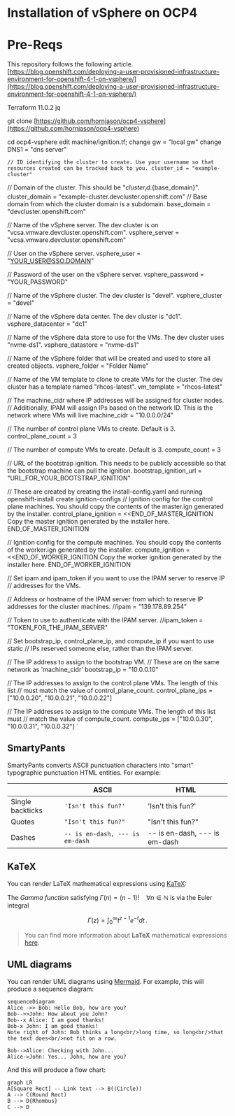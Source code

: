 # Installation of vSphere on OCP4
# Pre-Reqs
This repository follows the following article.
[https://blog.openshift.com/deploying-a-user-provisioned-infrastructure-environment-for-openshift-4-1-on-vsphere/](https://blog.openshift.com/deploying-a-user-provisioned-infrastructure-environment-for-openshift-4-1-on-vsphere/)

Terraform 11.0.2
jq

git clone [https://github.com/hornjason/ocp4-vsphere](https://github.com/hornjason/ocp4-vsphere)

cd ocp4-vsphere
edit machine/ignition.tf;
change gw = "local gw"
change DNS1 = "dns server"


`// ID identifying the cluster to create. Use your username so that resources created can be tracked back to you.
cluster_id = "example-cluster"`

// Domain of the cluster. This should be "${cluster_id}.${base_domain}".
cluster_domain = "example-cluster.devcluster.openshift.com"
// Base domain from which the cluster domain is a subdomain.
base_domain = "devcluster.openshift.com"

// Name of the vSphere server. The dev cluster is on "vcsa.vmware.devcluster.openshift.com".
vsphere_server = "vcsa.vmware.devcluster.openshift.com"

// User on the vSphere server.
vsphere_user = "YOUR_USER@SSO.DOMAIN"

// Password of the user on the vSphere server.
vsphere_password = "YOUR_PASSWORD"

// Name of the vSphere cluster. The dev cluster is "devel".
vsphere_cluster = "devel"

// Name of the vSphere data center. The dev cluster is "dc1".
vsphere_datacenter = "dc1"

// Name of the vSphere data store to use for the VMs. The dev cluster uses "nvme-ds1".
vsphere_datastore = "nvme-ds1"

// Name of the vSphere folder that will be created and used to store all created objects.
vsphere_folder = "Folder Name"

// Name of the VM template to clone to create VMs for the cluster. The dev cluster has a template named "rhcos-latest".
vm_template = "rhcos-latest"

// The machine_cidr where IP addresses will be assigned for cluster nodes.
// Additionally, IPAM will assign IPs based on the network ID.  This is the network where VMs will live
machine_cidr = "10.0.0.0/24"

// The number of control plane VMs to create. Default is 3.
control_plane_count = 3

// The number of compute VMs to create. Default is 3.
compute_count = 3

// URL of the bootstrap ignition. This needs to be publicly accessible so that the bootstrap machine can pull the ignition.
bootstrap_ignition_url = "URL_FOR_YOUR_BOOTSTRAP_IGNITION"

// These are created by creating the install-config.yaml and running openshift-install create ignition-configs
// Ignition config for the control plane machines. You should copy the contents of the master.ign generated by the installer.
control_plane_ignition = <<END_OF_MASTER_IGNITION
Copy the master ignition generated by the installer here.
END_OF_MASTER_IGNITION

// Ignition config for the compute machines. You should copy the contents of the worker.ign generated by the installer.
compute_ignition = <<END_OF_WORKER_IGNITION
Copy the worker ignition generated by the installer here.
END_OF_WORKER_IGNITION

// Set ipam and ipam_token if you want to use the IPAM server to reserve IP
// addresses for the VMs.

// Address or hostname of the IPAM server from which to reserve IP addresses for the cluster machines.
//ipam = "139.178.89.254"

// Token to use to authenticate with the IPAM server.
//ipam_token = "TOKEN_FOR_THE_IPAM_SERVER"


// Set bootstrap_ip, control_plane_ip, and compute_ip if you want to use static
// IPs reserved someone else, rather than the IPAM server.

// The IP address to assign to the bootstrap VM.
// These are on the same network as 'machine_cidr'
bootstrap_ip = "10.0.0.10"

// The IP addresses to assign to the control plane VMs. The length of this list
// must match the value of control_plane_count.
control_plane_ips = ["10.0.0.20", "10.0.0.21", "10.0.0.22"]

// The IP addresses to assign to the compute VMs. The length of this list must
// match the value of compute_count.
compute_ips = ["10.0.0.30", "10.0.0.31", "10.0.0.32"]
`
## SmartyPants

SmartyPants converts ASCII punctuation characters into "smart" typographic punctuation HTML entities. For example:

|                |ASCII                          |HTML                         |
|----------------|-------------------------------|-----------------------------|
|Single backticks|`'Isn't this fun?'`            |'Isn't this fun?'            |
|Quotes          |`"Isn't this fun?"`            |"Isn't this fun?"            |
|Dashes          |`-- is en-dash, --- is em-dash`|-- is en-dash, --- is em-dash|


## KaTeX

You can render LaTeX mathematical expressions using [KaTeX](https://khan.github.io/KaTeX/):

The *Gamma function* satisfying $\Gamma(n) = (n-1)!\quad\forall n\in\mathbb N$ is via the Euler integral

$$
\Gamma(z) = \int_0^\infty t^{z-1}e^{-t}dt\,.
$$

> You can find more information about **LaTeX** mathematical expressions [here](http://meta.math.stackexchange.com/questions/5020/mathjax-basic-tutorial-and-quick-reference).


## UML diagrams

You can render UML diagrams using [Mermaid](https://mermaidjs.github.io/). For example, this will produce a sequence diagram:

```mermaid
sequenceDiagram
Alice ->> Bob: Hello Bob, how are you?
Bob-->>John: How about you John?
Bob--x Alice: I am good thanks!
Bob-x John: I am good thanks!
Note right of John: Bob thinks a long<br/>long time, so long<br/>that the text does<br/>not fit on a row.

Bob-->Alice: Checking with John...
Alice->John: Yes... John, how are you?
```

And this will produce a flow chart:

```mermaid
graph LR
A[Square Rect] -- Link text --> B((Circle))
A --> C(Round Rect)
B --> D{Rhombus}
C --> D
```
<!--stackedit_data:
eyJoaXN0b3J5IjpbMTkyNDc4OTM1NCw0NDA1MzI3MF19
-->